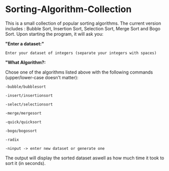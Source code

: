 # Sorting-Algorithm-Collection

This is a small collection of popular sorting algorithms. The current version
includes : Bubble Sort, Insertion Sort, Selection Sort, Merge Sort and Bogo Sort.
Upon starting the program, it will ask you:

<b> "Enter a dataset:" </b>

    Enter your dataset of integers (separate your integers with spaces)

<b>"What Algorithm?: </b>
  
  Chose one of the algorithms listed above with the following commands (upper/lower-case doesn't matter):

    -bubble/bubblesort
  
    -insert/insertionsort
  
    -select/selectionsort
  
    -merge/mergesort
  
    -quick/quicksort

    -bogo/bogosort
    
    -radix
    
    -ninput -> enter new dataset or generate one
    
    
  The output will display the sorted dataset aswell as how much time it took to sort it (in seconds).
  


